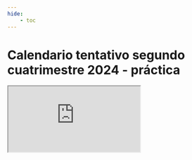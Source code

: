 ```yaml
---
hide:
    - toc
---
```

# Calendario tentativo segundo cuatrimestre 2024 - práctica

<iframe src="https://docs.google.com/spreadsheets/d/e/2PACX-1vS8fEhvnnbXUFq_nVX3rFsXWC66eeSShhaJmOPdB18tsHWTotO2R1wL9Mds1RPe0aJiI48yY-PZ0ynC/pubhtml?widget=true&amp;headers=false"></iframe>
